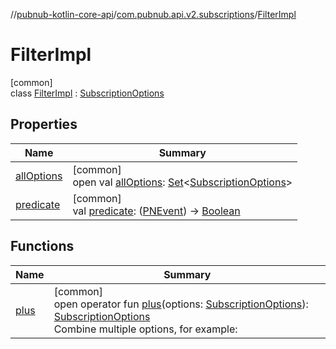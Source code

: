 //[pubnub-kotlin-core-api](../../../index.md)/[com.pubnub.api.v2.subscriptions](../index.md)/[FilterImpl](index.md)

# FilterImpl

[common]\
class [FilterImpl](index.md) : [SubscriptionOptions](../-subscription-options/index.md)

## Properties

| Name | Summary |
|---|---|
| [allOptions](../-subscription-options/all-options.md) | [common]<br>open val [allOptions](../-subscription-options/all-options.md): [Set](https://kotlinlang.org/api/latest/jvm/stdlib/kotlin.collections/-set/index.html)&lt;[SubscriptionOptions](../-subscription-options/index.md)&gt; |
| [predicate](predicate.md) | [common]<br>val [predicate](predicate.md): ([PNEvent](../../com.pubnub.api.models.consumer.pubsub/-p-n-event/index.md)) -&gt; [Boolean](https://kotlinlang.org/api/latest/jvm/stdlib/kotlin/-boolean/index.html) |

## Functions

| Name | Summary |
|---|---|
| [plus](../-subscription-options/plus.md) | [common]<br>open operator fun [plus](../-subscription-options/plus.md)(options: [SubscriptionOptions](../-subscription-options/index.md)): [SubscriptionOptions](../-subscription-options/index.md)<br>Combine multiple options, for example: |

